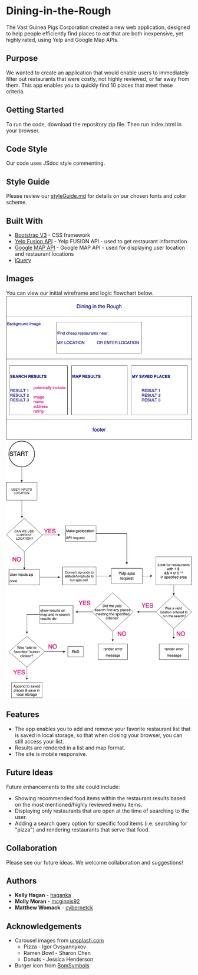 # Dining-in-the-Rough
The Vast Guinea Pigs Corporation created a new web application, designed to help people efficiently find places to eat that are both inexpensive, yet highly rated, using Yelp and Google Map APIs.

## Purpose
We wanted to create an application that would enable users to immediately filter out restaurants that were costly, not highly reviewed, or far away from them. This app enables you to quickly find 10 places that meet these criteria.

## Getting Started
To run the code, download the repository zip file. Then run index.html in your browser.

## Code Style
Our code uses JSdoc style commenting.

## Style Guide
Please review our [styleGuide.md](STYLEGUIDE.md) for details on our chosen fonts and color scheme.

## Built With
* [Bootstrap V3](http://bootstrapdocs.com/v3.0.3/docs/) - CSS framework
* [Yelp Fusion API](https://www.yelp.com/fusion/) - Yelp FUSION API - used to get restaurant information
* [Google MAP API](https://developers.google.com/maps/) - Google MAP API - used for displaying user location and restaurant locations
* [jQuery](http://api.jquery.com/)

## Images
You can view our initial wireframe and logic flowchart below.
![wireframe](assets/images/wireframe.jpg) 
![logic flowchart](assets/images/flowchart.jpg)

## Features
* The app enables you to add and remove your favorite restaurant list that is saved in local storage, so that when closing your browser, you can still access your list.
* Results are rendered in a list and map format.
* The site is mobile responsive.

## Future Ideas
Future enhancements to the site could include:
* Showing recommended food items within the restaurant results based on the most mentioned/highly reviewed menu items.
* Displaying only restaurants that are open at the time of searching to the user.
* Adding a search query option for specific food items (i.e. searching for "pizza") and rendering restaurants that serve that food.

## Collaboration
Please see our future ideas. We welcome collaboration and suggestions!

## Authors
* **Kelly Hagan** - [haganka](https://github.com/haganka)
* **Molly Moran** - [mcginnis92](https://github.com/mcginnis92)
* **Matthew Womack** - [cybernetck](https://github.com/cybernetck)

## Acknowledgements
* Carousel images from [unsplash.com](https://unsplash.com)
  * Pizza - Igor Ovsyannykov
  * Ramen Bowl - Sharon Chen
  * Donuts - Jessica Henderson
* Burger icon from [BomSymbols](https://www.iconfinder.com/korawan_m)
